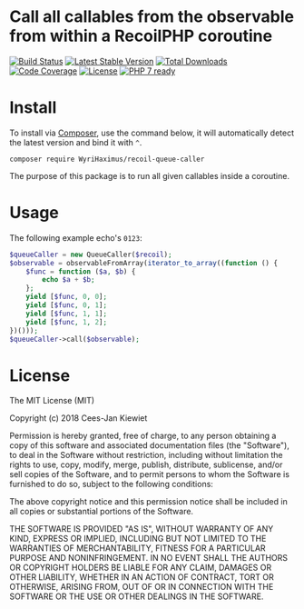 # Call all callables from the observable from within a RecoilPHP coroutine

[![Build Status](https://travis-ci.com/WyriHaximus/recoilphp-queue-caller.svg?branch=master)](https://travis-ci.com/WyriHaximus/recoilphp-queue-caller)
[![Latest Stable Version](https://poser.pugx.org/WyriHaximus/recoil-queue-caller/v/stable.png)](https://packagist.org/packages/WyriHaximus/recoil-queue-caller)
[![Total Downloads](https://poser.pugx.org/WyriHaximus/recoil-queue-caller/downloads.png)](https://packagist.org/packages/WyriHaximus/recoil-queue-caller)
[![Code Coverage](https://scrutinizer-ci.com/g/WyriHaximus/recoilphp-queue-caller/badges/coverage.png?b=master)](https://scrutinizer-ci.com/g/WyriHaximus/recoilphp-queue-caller/?branch=master)
[![License](https://poser.pugx.org/WyriHaximus/recoil-queue-caller/license.png)](https://packagist.org/packages/WyriHaximus/recoil-queue-caller)
[![PHP 7 ready](http://php7ready.timesplinter.ch/WyriHaximus/reactphp-http-middleware-clear-body/badge.svg)](https://travis-ci.org/WyriHaximus/reactphp-http-middleware-clear-body)

# Install

To install via [Composer](http://getcomposer.org/), use the command below, it will automatically detect the latest version and bind it with `^`.

```
composer require WyriHaximus/recoil-queue-caller
```

The purpose of this package is to run all given callables inside a coroutine.

# Usage

The following example echo's `0123`:

```php
$queueCaller = new QueueCaller($recoil);
$observable = observableFromArray(iterator_to_array((function () {
    $func = function ($a, $b) {
        echo $a + $b;
    };
    yield [$func, 0, 0];
    yield [$func, 0, 1];
    yield [$func, 1, 1];
    yield [$func, 1, 2];
})()));
$queueCaller->call($observable);

```

# License

The MIT License (MIT)

Copyright (c) 2018 Cees-Jan Kiewiet

Permission is hereby granted, free of charge, to any person obtaining a copy
of this software and associated documentation files (the "Software"), to deal
in the Software without restriction, including without limitation the rights
to use, copy, modify, merge, publish, distribute, sublicense, and/or sell
copies of the Software, and to permit persons to whom the Software is
furnished to do so, subject to the following conditions:

The above copyright notice and this permission notice shall be included in all
copies or substantial portions of the Software.

THE SOFTWARE IS PROVIDED "AS IS", WITHOUT WARRANTY OF ANY KIND, EXPRESS OR
IMPLIED, INCLUDING BUT NOT LIMITED TO THE WARRANTIES OF MERCHANTABILITY,
FITNESS FOR A PARTICULAR PURPOSE AND NONINFRINGEMENT. IN NO EVENT SHALL THE
AUTHORS OR COPYRIGHT HOLDERS BE LIABLE FOR ANY CLAIM, DAMAGES OR OTHER
LIABILITY, WHETHER IN AN ACTION OF CONTRACT, TORT OR OTHERWISE, ARISING FROM,
OUT OF OR IN CONNECTION WITH THE SOFTWARE OR THE USE OR OTHER DEALINGS IN THE
SOFTWARE.
